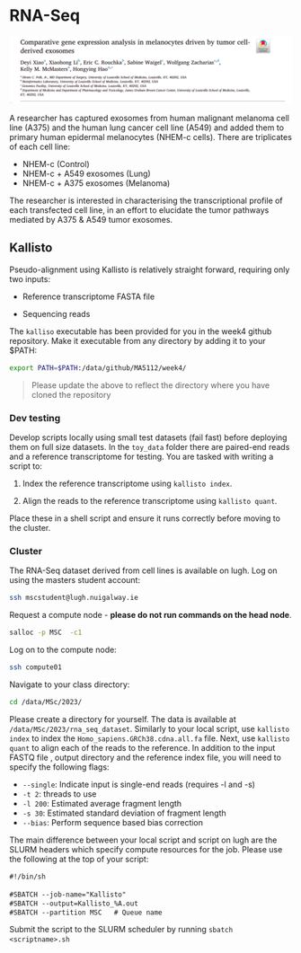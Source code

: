 # RNA-Seq

![rna](../docs/images/rnaseq-data.png)

A researcher has captured exosomes from human malignant melanoma cell line (A375) and the human lung cancer cell line (A549) and added them to primary human epidermal melanocytes (NHEM-c cells). There are triplicates of each cell line:

- NHEM-c (Control)
- NHEM-c + A549 exosomes (Lung)
- NHEM-c + A375 exosomes (Melanoma)

The researcher is interested in characterising the transcriptional profile of each transfected cell line, in an effort to elucidate the tumor pathways mediated by A375 & A549 tumor exosomes.

## Kallisto

Pseudo-alignment using Kallisto is relatively straight forward, requiring only two inputs:

- Reference transcriptome FASTA file

- Sequencing reads

The `kalliso` executable has been provided for you in the week4 github repository. Make it executable from any directory by adding it to your $PATH:

```bash
export PATH=$PATH:/data/github/MA5112/week4/
```

> Please update the above to reflect the directory where you have cloned the repository

### Dev testing

Develop scripts locally using small test datasets (fail fast) before deploying them on full size datasets. In the `toy_data` folder there are paired-end reads and a reference transcriptome for testing. You are tasked with writing a script to:

1. Index the reference transcriptome using `kallisto index`.

2. Align the reads to the reference transcriptome using `kallisto quant`.

Place these in a shell script and ensure it runs correctly before moving to the cluster.

### Cluster

The RNA-Seq dataset derived from cell lines is available on lugh. Log on using the masters student account:

```bash
ssh mscstudent@lugh.nuigalway.ie
```

Request a compute node - **please do not run commands on the head node**.

```bash
salloc -p MSC  -c1
```

Log on to the compute node:

```bash
ssh compute01
```

Navigate to your class directory:

```bash
cd /data/MSc/2023/
```

Please create a directory for yourself. The data is available at `/data/MSc/2023/rna_seq_dataset`. Similarly to your local script, use `kallisto index` to index the `Homo_sapiens.GRCh38.cdna.all.fa` file. Next, use `kallisto quant` to align each of the reads to the reference. In addition to the input FASTQ file , output directory and the reference index file, you will need to specify the following flags:

- `--single`: Indicate input is single-end reads (requires -l and -s)
- `-t 2`: threads to use
- `-l 200`: Estimated average fragment length
- `-s 30`: Estimated standard deviation of fragment length
- `--bias`: Perform sequence based bias correction


The main difference between your local script and script on lugh are the SLURM headers which specify compute resources for the job. Please use the following at the top of your script:

```console
#!/bin/sh

#SBATCH --job-name="Kallisto"
#SBATCH --output=Kallisto_%A.out
#SBATCH --partition MSC   # Queue name 
```

Submit the script to the SLURM scheduler by running `sbatch <scriptname>.sh`
